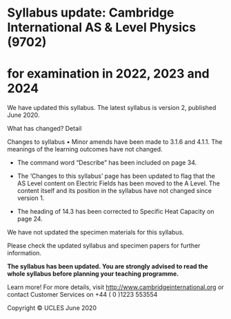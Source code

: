 # Syllabus update: Cambridge International AS & Level Physics (9702) 

# for examination in 2022, 2023 and 2024 

We have updated this syllabus. The latest syllabus is version 2, published June 2020. 

 What has changed? Detail 

 Changes to syllabus • Minor amends have been made to 3.1.6 and 4.1.1. The meanings of the learning outcomes have not changed. 

- The command word “Describe” has been included on page 34. 

- The ‘Changes to this syllabus’ page has been updated to flag that the AS     Level content on Electric Fields has been moved to the A Level. The     content itself and its position in the syllabus have not changed since     version 1. 

- The heading of 14.3 has been corrected to Specific Heat Capacity on     page 24. 

We have not updated the specimen materials for this syllabus. 

Please check the updated syllabus and specimen papers for further information. 

**The syllabus has been updated. You are strongly advised to read the whole syllabus before planning your teaching programme.** 

 Learn more! For more details, visit http://www.cambridgeinternational.org or contact Customer Services on +44 ( 0 )1223 553554 

 Copyright © UCLES June 2020 


